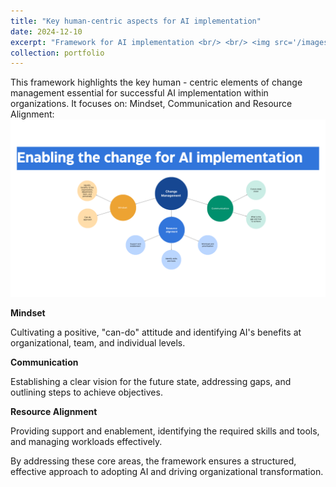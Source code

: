 ```yaml
---
title: "Key human-centric aspects for AI implementation"
date: 2024-12-10
excerpt: "Framework for AI implementation <br/> <br/> <img src='/images/Enabling the change for AI.png'>"
collection: portfolio
---
```


This framework highlights the key human - centric elements of change management essential for successful AI implementation within organizations. It focuses on: Mindset, Communication and Resource Alignment: 
<img src='/images/Enabling the change for AI.png'><br/>

**Mindset** 

Cultivating a positive, "can-do" attitude and identifying AI's benefits at organizational, team, and individual levels.

**Communication** 

Establishing a clear vision for the future state, addressing gaps, and outlining steps to achieve objectives.

**Resource Alignment** 

Providing support and enablement, identifying the required skills and tools, and managing workloads effectively.

By addressing these core areas, the framework ensures a structured, effective approach to adopting AI and driving organizational transformation.
